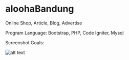 # aloohaBandung
Online Shop, Article, Blog, Advertise

Program Language: Bootstrap, PHP, Code Igniter, Mysql

Screenshot Goals:

![alt text](https://firebasestorage.googleapis.com/v0/b/monkey-teknologi-indonesia.appspot.com/o/Ngodings%2FportfoliosList%2FscreenshotApp%2Fa5PbRCfAPWUH7Vc7N0u6%2F20191125-JvEzLY-aloohabandung.png?alt=media&token=31f1cc00-97b6-4fa4-aed6-cd49d34d5085)
